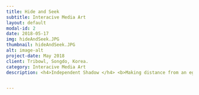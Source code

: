 ```yaml
---
title: Hide and Seek
subtitle: Interacive Media Art
layout: default
modal-id: 2
date: 2018-05-17
img: hideAndSeek.JPG
thumbnail: hideAndSeek.JPG
alt: image-alt
project-date: May 2018
client: Tribowl, Songdo, Korea.
category: Interacive Media Art
description: <h4>Independent Shadow </h4> <b>Making distance from an ego </b><br> <p>When a viewer stands in front of the artwork, the shadow of the viewer is projected on a wall. The shadow does not imitate the behavior of the viewer but moves by itself. The viewer experience the sense of difference by the shadow’s autonomous act, deconstructing the fact that shadow reflects the silhouette of an object. </p>  <img src="img/portfolio/hide2.jpg" class="img-responsive img-centered" alt=""><br> <p>What if you lift right hand, but the shadow of yourself lifts a left hand? In a scene of 《Peter Pan》, Wendy sews the shadow of Peter pan because it moves by itself. Even Wendy and Peter pan could meet each other because the shadow of Peter pan ran into Wendy’s room. The story depicts that the shadow has independence and autonomous.</p> <br> <p>By breaking the rule of a “shadow” that usually imitates the behavior of an object, the artwork moves back and forth over the concept of “subjectivity” and “objectivity.” The anxiety of what if a shadow run away from me started from the imagination that the shadow would have the place that it wants to go. Worrying if I am restricting shadow’s behavior because I looked shadow as an independent object. The artwork leads the viewer to imagine that shadow moves by itself, deconstructing the very obvious fact that shadow reflects objects. </p> <p>  <div class="embed-responsive embed-responsive-16by9"> <iframe src="https://www.youtube.com/embed/vQs696-QDS4" frameborder="0" allow="autoplay; encrypted-media" allowfullscreen></iframe></div></p> <p><b>관람객이 작품 앞에 서자 그의 그림자가 벽에 투사된다. 하지만 관람객의 그림자는 그를 온전히 따라 하지 않는다. 관람객은 ‘다른’ 행동을 하는 그림자에서 형태적, 시 간적 이질감을 체험한다. 작품은 ‘그림자는 물체의 외형을 반한다’는 '당연한' 정의에 조그만 틈을 줌으로써 주체성에 대해 질문을 던진다. </b></p><p><b>주체적 그림자 :</b><br> 자아와의 분리  그림자는 ‘모습’을 비춘다. 아이의 그림자는 아이일 테고, 강아지의 그림자는 강아 지일 테다. 만약, 실제 생활에서 그림자가 물체의 모습과 행동을 비추지 않으면 어 떨까. 오른손을 들었는데 그림자에서는 오른발이 들린다면? 피터팬의 한 장면. 그 림자가 찢어져 웬디는 바늘로 그림자와 피터팬을 꿰매준다. 그림자의 다리가 창문 틀에 끼어 피터팬이 날지 못한적도 있다. 화는 그림자를 단순히 빛을 매개로 형 성된 검은색 표면으로 바라보지 않았다. 그림자에 능동성과 타자성을 부여했다. 덕 분에 피터팬을 쫓아다니는 ‘검정 표면’은 자기 멋대로 움직이고 날아다니며 주체성 을 가진 존재로 묘사된다. </p> <p>  <div class="embed-responsive embed-responsive-16by9">  <iframe src="https://www.youtube.com/embed/ojnmG5xN4b8" frameborder="0" allow="accelerometer; autoplay; encrypted-media; gyroscope; picture-in-picture" allowfullscreen></iframe > </div></p>  <p><b>낯선 그림자:</b><br> 자아와 거리 두기 그림자가 도망가버리면 어떡하지? 어릴 적 머릿속을 맴돌던 걱정이다. 이 고민의 발단은 그림자를 자신의 소유가 아니라 그림자도 가고 싶은 곳이 있으리라는 ‘주체 성’과 그림자를 자아와 동일하게 여기지 않고 다른 존재라는 '타자성'을 가진 존재 로 바라보았기 때문이 아닐까. 시리얼타임즈는 작품을 통해서 가만히 놓아둔 그림 자가 슬며시 자리를 옮기는 상상을 하도록 유도한다. 작품 속에서 그림자는 관람객 과 ‘다른’ 행동을 한다. 그림자가 자기 멋대로 움직이는 장면을 본 관람객은 자신의 그림자에서 이질감을 느낀다. ‘그림자는 물체의 외형을 반한다’는 당연한 정의에 조그 틈을 줌으로써 관람객에게 묘한 이질감과 함께 주체성에 대해 질문을 던진다. </p>


---
```

